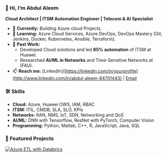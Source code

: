 ### 👋 Hi, I’m Abdul Aleem  
**Cloud Architect | ITSM Automation Engineer | Telecom & AI Specialist**  

- 🔭 **Currently:** Building Azure cloud Projects.  
- 🌱 **Learning:** Azure Cloud Services, Azure DevOps, DevOps Mastery [Git, Jenkins, Docker, Kubernetes, Ansible, Terraform].
- 💼 **Past Work:**  
  - Developed Cloud solutions and led **85% automation** of ITSM at Huawei.
  - Researched **AI/ML in Networks** and Time-Sensitive Networks at (FAU). 
- 📫 **Reach me:** [LinkedIn]([https://linkedin.com/in/yourprofile](http://www.linkedin.com/in/abdul-aleem-84701443) | [Email](mailto:aleem.sl90@gmail.com)  

### 🛠️ Skills  
- **Cloud:** Azure, Huawei OWS, IAM, RBAC
- **ITSM:** ITIL, CMDB, SLA, SLO, KPIs
- **Networks:** RAN, NMS, IoT, SDN, Networking and QoS
- **AI/ML:**  DNN with Tensorflow, ResNet with PyTorch, Computer Vision
- **Programming:** Python, Matlab, C++, R, JavaScript, Java, SQL

### 📌 Featured Projects  

[![Azure ETL with Databrics](https://github.com/Aleemsl90/azure-databrics-ETL-Pipeline.git)](https://github.com/Aleemsl90/azure-databrics-ETL-Pipeline.git)  



<!--
## Hi there 👋, I'm Abdul Aleem  

I am an ICT specialist with a strong focus on **cloud administration**, **ITSM automation**, **telecom engineering**, and **machine learning**. With over six years of experience in industry and research, I love solving complex problems and building efficient, scalable solutions.

## 🔧 Skills and Expertise:
- **Programming:** Python, Matlab, C++, R, JavaScript, Java, SQL
- **Cloud Platforms:** Huawei Cloud, Azure(Self learning)  
- **Networking:** Telecom (2G/3G/4G/LTE,5G,6G,WiFi,IoT), ITIL Practices 
- **Tools:** ITSM Tools  
- **Machine Learning:** DNN with Tensorflow. ResNet with PyTorch

## 💼 Work Experience:
- **Huawei Technologies (Cloud Admin & Developer):** Managed cloud platforms, automated ITSM workflows, and optimized telecom networks. 
- **Research Assistant (FAU Erlangen-Nürnberg):** Applied machine learning in networking and conducted satellite communication performance evaluation.

## 📂 Projects:
1. **[ITSM Workflow Automation](#):** Automated incident and change management workflows to improve efficiency.  
2. **[Satellite Communication Performance](#):** Evaluated low-orbit satellite communication systems using advanced metrics.  
3. **[Network Stream Planning Algorithm](#):** Validated algorithms for optimal network stream planning.

## 📫 Connect with Me:
- [LinkedIn](https://linkedin.com/in/abdul-aleem-84701443)  
- [Email](mailto:aleem.sl90@gmail.com)
-->



<!--
**Aleemsl90/Aleemsl90** is a ✨ _special_ ✨ repository because its `README.md` (this file) appears on your GitHub profile.

Here are some ideas to get you started:

- 🔭 I’m currently working on ...
- 🌱 I’m currently learning ...
- 👯 I’m looking to collaborate on ...
- 🤔 I’m looking for help with ...
- 💬 Ask me about ...
- 📫 How to reach me: ...
- 😄 Pronouns: ...
- ⚡ Fun fact: ...
-->
